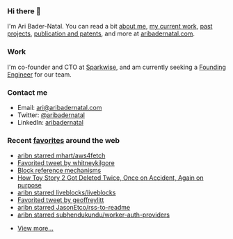 ### Hi there 👋

I'm Ari Bader-Natal. You can read a bit [about me](https://aribadernatal.com), [my current work](https://aribadernatal.com/projects/Sparkwise/), [past projects](https://aribadernatal.com/projects/), [publication and patents](https://aribadernatal.com/publications), and more at [aribadernatal.com](https://aribadernatal.com).

### Work 

I'm co-founder and CTO at [Sparkwise](https://sparkwise.co), and am currently seeking a [Founding Engineer](https://sparkwise.notion.site/Build-the-Future-of-Learning-with-Us-9828f73e135d4676a4c02f1483886f0e) for our team.  

### Contact me

- Email: ari@aribadernatal.com
- Twitter: [@aribadernatal](https://twitter.com/aribadernatal)
- LinkedIn: [aribadernatal](https://linkedin.com/in/aribadernatal)

### Recent [favorites](https://favorites.aribadernatal.com) around the web

<!--START_SECTION:feed-->
* [aribn starred mhart&#x2F;aws4fetch](https:&#x2F;&#x2F;favorites.aribadernatal.com&#x2F;github-favorites&#x2F;2022&#x2F;02&#x2F;aribn-starred-mhart-aws4fetch&#x2F;)
* [Favorited tweet by whitneykilgore](https:&#x2F;&#x2F;favorites.aribadernatal.com&#x2F;twitter-favorites&#x2F;2022&#x2F;02&#x2F;favorited-tweet-by-whitneykilgore&#x2F;)
* [Block reference mechanisms](https:&#x2F;&#x2F;favorites.aribadernatal.com&#x2F;pocket-favorites&#x2F;2022&#x2F;02&#x2F;block-reference-mechanisms&#x2F;)
* [How Toy Story 2 Got Deleted Twice, Once on Accident, Again on purpose](https:&#x2F;&#x2F;favorites.aribadernatal.com&#x2F;pocket-favorites&#x2F;2022&#x2F;02&#x2F;how-toy-story-2-got-deleted-twice-once-on-accident-again-on-purpose&#x2F;)
* [aribn starred liveblocks&#x2F;liveblocks](https:&#x2F;&#x2F;favorites.aribadernatal.com&#x2F;github-favorites&#x2F;2022&#x2F;02&#x2F;aribn-starred-liveblocks-liveblocks&#x2F;)
* [Favorited tweet by geoffreylitt](https:&#x2F;&#x2F;favorites.aribadernatal.com&#x2F;twitter-favorites&#x2F;2022&#x2F;02&#x2F;favorited-tweet-by-geoffreylitt&#x2F;)
* [aribn starred JasonEtco&#x2F;rss-to-readme](https:&#x2F;&#x2F;favorites.aribadernatal.com&#x2F;github-favorites&#x2F;2022&#x2F;02&#x2F;aribn-starred-jasonetco-rss-to-readme&#x2F;)
* [aribn starred subhendukundu&#x2F;worker-auth-providers](https:&#x2F;&#x2F;favorites.aribadernatal.com&#x2F;github-favorites&#x2F;2022&#x2F;02&#x2F;aribn-starred-subhendukundu-worker-auth-providers&#x2F;)
<!--END_SECTION:feed-->
* [View more...](https://favorites.aribadernatal.com)

